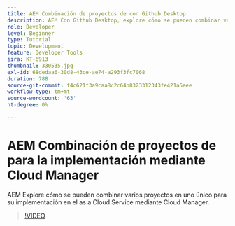 ```yaml
---
title: AEM Combinación de proyectos de con Github Desktop
description: AEM Con Github Desktop, explore cómo se pueden combinar varios proyectos en uno único para su implementación en as a Cloud Service mediante Cloud Manager.
role: Developer
level: Beginner
type: Tutorial
topic: Development
feature: Developer Tools
jira: KT-6913
thumbnail: 330535.jpg
exl-id: 68dedaa6-30d8-43ce-ae74-a293f3fc7068
duration: 788
source-git-commit: f4c621f3a9caa8c2c64b8323312343fe421a5aee
workflow-type: tm+mt
source-wordcount: '63'
ht-degree: 0%

---
```


# AEM Combinación de proyectos de para la implementación mediante Cloud Manager

AEM Explore cómo se pueden combinar varios proyectos en uno único para su implementación en el as a Cloud Service mediante Cloud Manager.

>[!VIDEO](https://video.tv.adobe.com/v/330535?quality=12&learn=on)
